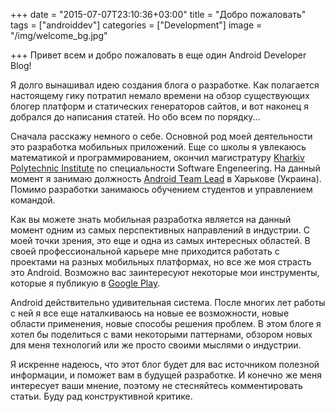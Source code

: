 +++
date = "2015-07-07T23:10:36+03:00"
title = "Добро пожаловать"
tags = ["androiddev"]
categories = ["Development"]
image = "/img/welcome_bg.jpg"

+++
Привет всем и добро пожаловать в еще один Android Developer Blog!

Я долго вынашивал идею создания блога о разработке. Как полагается настоящему гику потратил немало времени на обзор существующих блогер платформ и статических генераторов сайтов, и вот наконец я добрался до написания статей. Но обо всем по порядку...

<!--more-->

Сначала расскажу немного о себе. Основной род моей деятельности это разработка мобильных приложений. Еще со школы я увлекаюсь математикой и программированием, окончил магистратуру [Kharkiv Polytechnic Institute](http://www.kpi.kharkov.ua/en/) по специальности Software Engeneering. На данный момент я занимаю должность [Android Team Lead](https://www.linkedin.com/profile/view?id=156417157) в Харькове (Украина). Помимо разработки занимаюсь обучением студентов и управлением командой.  

Как вы можете знать мобильная разработка является на данный момент одним из самых перспективных направлений в индустрии. С моей точки зрения, это еще и одна из самых интересных областей. В своей профессиональной карьере мне приходится работать с проектами на разных мобильных платформах, но все же моя страсть это Android. Возможно вас заинтересуют некоторые мои инструменты, которые я публикую в [Google Play](https://play.google.com/store/apps/developer?id=Andriy+Druk).

Android действительно удивительная система. После многих лет работы с ней я все еще наталкиваюсь на новые ее возможности, новые области применения, новые способы решения проблем. В этом блоге я хотел бы поделиться с вами некоторыми паттернами, обзором новых для меня технологий или же просто своими мыслями о индустрии. 

Я искренне надеюсь, что этот блог будет для вас источником полезной информации, и поможет вам в будущей разработке. И конечно же меня интересует ваши мнение, поэтому не стесняйтесь комментировать статьи. Буду рад конструктивной критике.